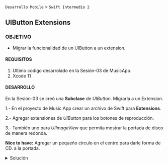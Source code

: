  `Desarrollo Mobile` > `Swift Intermedio 2`
	
## UIButton Extensions

### OBJETIVO 

- Migrar la funcionalidad de un UIButton a un extension.

#### REQUISITOS 

1. Ultimo codigo desarrolado en la Sesión-03 de MusicApp.
2. Xcode 11

#### DESARROLLO

En la Sesión-03 se creó una **Subclase** de *UIButton*. Migrarla a un Extension.

1.- En el proyecto de Music App crear un archivo de Swift para **Extensions**.

2.- Agregar extensiones de *UIButton* para los botones de reproducción.

3.- También uno para *UIImageView* que permita mostrar la portada de disco de manera redonda.

**Nice to have:** Agregar un pequeño círculo en el centro para darle forma de CD. a la portada. 

<details>
	<summary>Solución</summary>
	<p> Agrega aqui la solucion</p>
	<p>Recuerda! escribe cada paso para desarrollar la solución del ejemplo o reto </p>
</details> 


